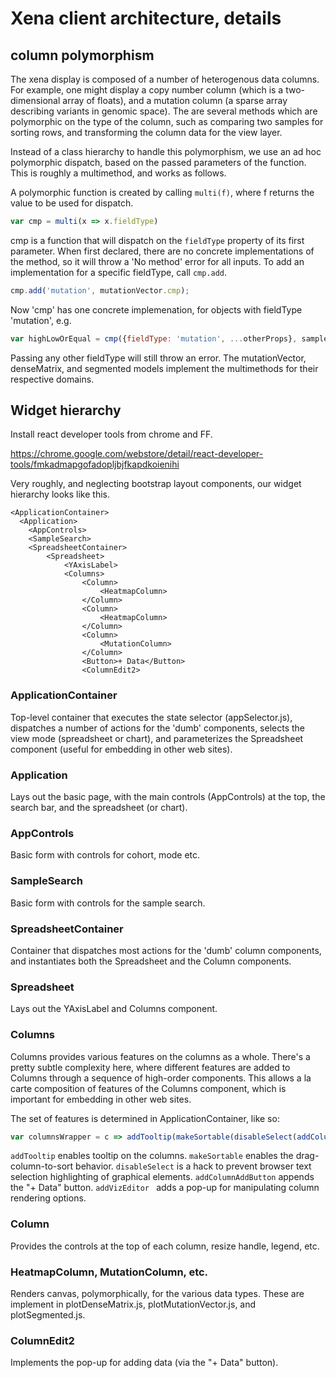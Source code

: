 # Xena client architecture, details

## column polymorphism

The xena display is composed of a number of heterogenous data columns. For example,
one might display a copy number column (which is a two-dimensional array of floats),
and a mutation column (a sparse array describing variants in genomic space). The
are several methods which are polymorphic on the type of the column, such
as comparing two samples for sorting rows, and transforming the column data for
the view layer.

Instead of a class hierarchy to handle this polymorphism, we use an ad hoc
polymorphic dispatch, based on the passed parameters of the function. This is
roughly a multimethod, and works as follows.

A polymorphic function is created by calling ```multi(f)```, where f returns
the value to be used for dispatch.

```javascript
var cmp = multi(x => x.fieldType)
```

cmp is a function that will dispatch on the ```fieldType``` property of its
first parameter. When first declared, there are no concrete implementations of
the method, so it will throw a 'No method' error for all inputs. To add an
implementation for a specific fieldType, call ```cmp.add```.

```javascript
cmp.add('mutation', mutationVector.cmp);
```

Now 'cmp' has one concrete implemenation, for objects with fieldType 'mutation',
e.g.

```javascript
var highLowOrEqual = cmp({fieldType: 'mutation', ...otherProps}, sample0, sample1)
```

Passing any other fieldType will still throw an error. The mutationVector,
denseMatrix, and segmented models implement the multimethods for their respective
domains.

## Widget hierarchy

Install react developer tools from chrome and FF.

https://chrome.google.com/webstore/detail/react-developer-tools/fmkadmapgofadopljbjfkapdkoienihi

Very roughly, and neglecting bootstrap layout components, our widget hierarchy
looks like this.

```
<ApplicationContainer>
  <Application>
	<AppControls>
	<SampleSearch>
	<SpreadsheetContainer>
		<Spreadsheet>
			<YAxisLabel>
			<Columns>
				<Column>
					<HeatmapColumn>
				</Column>
				<Column>
					<HeatmapColumn>
				</Column>
				<Column>
					<MutationColumn>
				</Column>
				<Button>+ Data</Button>
				<ColumnEdit2>
```
### ApplicationContainer

Top-level container that executes the state selector (appSelector.js),
dispatches a number of actions for the 'dumb' components, selects the view mode
(spreadsheet or chart), and parameterizes the Spreadsheet component (useful for
embedding in other web sites).

### Application

Lays out the basic page, with the main controls (AppControls) at the top,
the search bar, and the spreadsheet (or chart).

### AppControls

Basic form with controls for cohort, mode etc.

### SampleSearch

Basic form with controls for the sample search.

### SpreadsheetContainer

Container that dispatches most actions for the 'dumb' column components,
and instantiates both the Spreadsheet and the Column components.

### Spreadsheet

Lays out the YAxisLabel and Columns component.

### Columns

Columns provides various features on the columns as a whole. There's a pretty
subtle complexity here, where different features are added to Columns through a
sequence of high-order components. This allows a la carte composition of
features of the Columns component, which is important for embedding in other
web sites.

The set of features is determined in ApplicationContainer, like so:

```javascript
var columnsWrapper = c => addTooltip(makeSortable(disableSelect(addColumnAddButton(addVizEditor(c)))));
```

```addTooltip``` enables tooltip on the columns. ```makeSortable``` enables the drag-column-to-sort
behavior. ```disableSelect``` is a hack to prevent browser text selection highlighting of
graphical elements. ```addColumnAddButton``` appends the "+ Data" button.
```addVizEditor ``` adds a pop-up for manipulating column rendering options.

### Column

Provides the controls at the top of each column, resize handle, legend, etc.

### HeatmapColumn, MutationColumn, etc.

Renders canvas, polymorphically, for the various data types. These are
implement in plotDenseMatrix.js, plotMutationVector.js, and plotSegmented.js.

### ColumnEdit2

Implements the pop-up for adding data (via the "+ Data" button).
